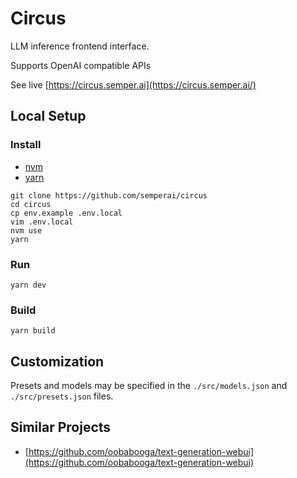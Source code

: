 # Circus

LLM inference frontend interface.

Supports OpenAI compatible APIs

See live [https://circus.semper.ai](https://circus.semper.ai/)

## Local Setup

### Install

* [nvm](https://github.com/nvm-sh/nvm)
* [yarn](https://yarnpkg.com/)

```
git clone https://github.com/semperai/circus
cd circus
cp env.example .env.local
vim .env.local
nvm use
yarn
```

### Run

```
yarn dev
```

### Build

```
yarn build
```

## Customization

Presets and models may be specified in the `./src/models.json` and `./src/presets.json` files.

## Similar Projects

* [https://github.com/oobabooga/text-generation-webui](https://github.com/oobabooga/text-generation-webui)
